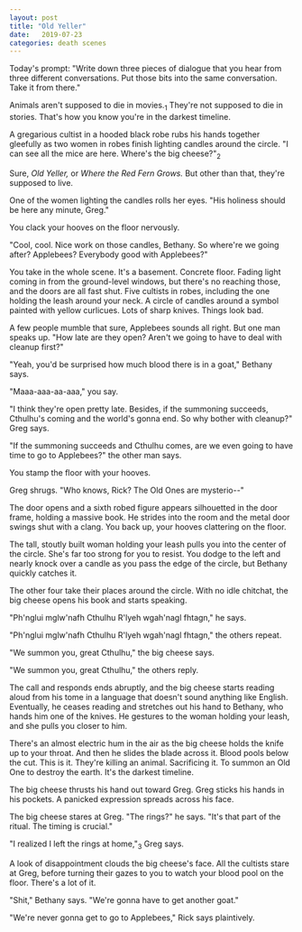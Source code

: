 ```yaml
---
layout: post
title: "Old Yeller"
date:   2019-07-23
categories: death scenes
---
```

Today's prompt: "Write down three pieces of dialogue that you hear from three different conversations. Put those bits into the same conversation. Take it from there."

Animals aren't supposed to die in movies.<sub>1</sub> They're not supposed to die in stories. That's how you know you're in the darkest timeline.

A gregarious cultist in a hooded black robe rubs his hands together gleefully as two women in robes finish lighting candles around the circle. "I can see all the mice are here. Where's the big cheese?"<sub>2</sub>

Sure, *Old Yeller,* or *Where the Red Fern Grows.* But other than that, they're supposed to live.

One of the women lighting the candles rolls her eyes. "His holiness should be here any minute, Greg."

You clack your hooves on the floor nervously.

"Cool, cool. Nice work on those candles, Bethany. So where're we going after? Applebees? Everybody good with Applebees?"

You take in the whole scene. It's a basement. Concrete floor. Fading light coming in from the ground-level windows, but there's no reaching those, and the doors are all fast shut. Five cultists in robes, including the one holding the leash around your neck. A circle of candles around a symbol painted with yellow curlicues. Lots of sharp knives. Things look bad.

A few people mumble that sure, Applebees sounds all right. But one man speaks up. "How late are they open? Aren't we going to have to deal with cleanup first?"

"Yeah, you'd be surprised how much blood there is in a goat," Bethany says.

"Maaa-aaa-aa-aaa," you say.

"I think they're open pretty late. Besides, if the summoning succeeds, Cthulhu's coming and the world's gonna end. So why bother with cleanup?" Greg says.

"If the summoning succeeds and Cthulhu comes, are we even going to have time to go to Applebees?" the other man says.

You stamp the floor with your hooves. 

Greg shrugs. "Who knows, Rick? The Old Ones are mysterio--"

The door opens and a sixth robed figure appears silhouetted in the door frame, holding a massive book. He strides into the room and the metal door swings shut with a clang. You back up, your hooves clattering on the floor.

The tall, stoutly built woman holding your leash pulls you into the center of the circle. She's far too strong for you to resist. You dodge to the left and nearly knock over a candle as you pass the edge of the circle, but Bethany quickly catches it.

The other four take their places around the circle. With no idle chitchat, the big cheese opens his book and starts speaking.

"Ph'nglui mglw'nafh Cthulhu R'lyeh wgah'nagl fhtagn," he says.

"Ph'nglui mglw'nafh Cthulhu R'lyeh wgah'nagl fhtagn," the others repeat.

"We summon you, great Cthulhu," the big cheese says.

"We summon you, great Cthulhu," the others reply. 

The call and responds ends abruptly, and the big cheese starts reading aloud from his tome in a language that doesn't sound anything like English. Eventually, he ceases reading and stretches out his hand to Bethany, who hands him one of the knives. He gestures to the woman holding your leash, and she pulls you closer to him.

There's an almost electric hum in the air as the big cheese holds the knife up to your throat. And then he slides the blade across it. Blood pools below the cut. This is it. They're killing an animal. Sacrificing it. To summon an Old One to destroy the earth. It's the darkest timeline.

The big cheese thrusts his hand out toward Greg. Greg sticks his hands in his pockets. A panicked expression spreads across his face.

The big cheese stares at Greg. "The rings?" he says. "It's that part of the ritual. The timing is crucial."

"I realized I left the rings at home,"<sub>3</sub> Greg says.

A look of disappointment clouds the big cheese's face. All the cultists stare at Greg, before turning their gazes to you to watch your blood pool on the floor. There's a lot of it.

"Shit," Bethany says. "We're gonna have to get another goat."

"We're never gonna get to go to Applebees," Rick says plaintively.
